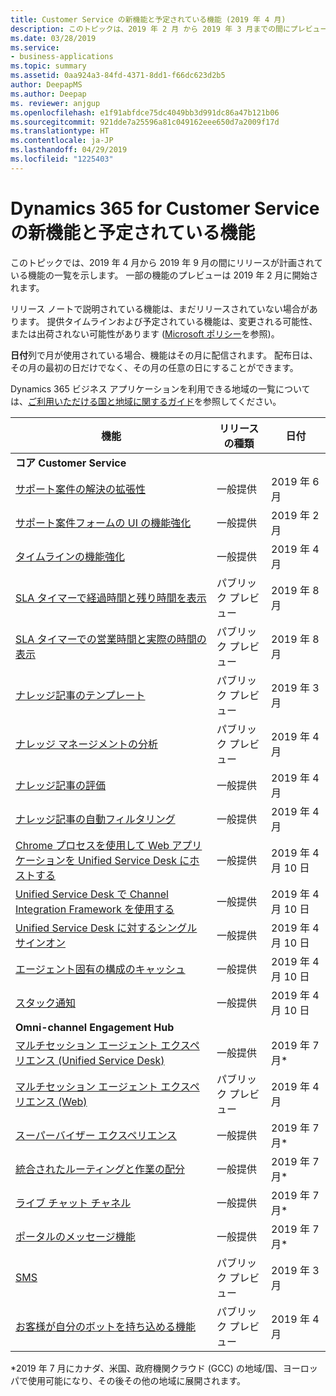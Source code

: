 ```yaml
---
title: Customer Service の新機能と予定されている機能 (2019 年 4 月)
description: このトピックは、2019 年 2 月 から 2019 年 3 月までの間にプレビューになり、2019 年 4 月から 2019 年 9 月までの間にリリース予定の機能の一覧を示します。
ms.date: 03/28/2019
ms.service:
- business-applications
ms.topic: summary
ms.assetid: 0aa924a3-84fd-4371-8dd1-f66dc623d2b5
author: DeepapMS
ms.author: Deepap
ms. reviewer: anjgup
ms.openlocfilehash: e1f91abfdce75dc4049bb3d991dc86a47b121b06
ms.sourcegitcommit: 921dde7a25596a81c049162eee650d7a2009f17d
ms.translationtype: HT
ms.contentlocale: ja-JP
ms.lasthandoff: 04/29/2019
ms.locfileid: "1225403"
---
```

#  <a name="whats-new-and-planned-for-dynamics-365-for-customer-service"></a>Dynamics 365 for Customer Service の新機能と予定されている機能 

このトピックでは、2019 年 4 月から 2019 年 9 月の間にリリースが計画されている機能の一覧を示します。 一部の機能のプレビューは 2019 年 2 月に開始されます。 

リリース ノートで説明されている機能は、まだリリースされていない場合があります。 提供タイムラインおよび予定されている機能は、変更される可能性、または出荷されない可能性があります ([Microsoft ポリシー](https://go.microsoft.com/fwlink/p/?linkid=2007332)を参照)。

**日付**列で月が使用されている場合、機能はその月に配信されます。 配布日は、その月の最初の日だけでなく、その月の任意の日にすることができます。

Dynamics 365 ビジネス アプリケーションを利用できる地域の一覧については、[ご利用いただける国と地域に関するガイド](https://aka.ms/dynamics_365_international_availability_deck)を参照してください。


| 機能                                                                          | リリースの種類         | 日付 |
|----------------------------------------------------------------------------------|----------------------|----------------------|
| **コア Customer Service**       |        |        |
| [サポート案件の解決の拡張性](dynamics365-customer-service/case-management-case-resolution-extensibility.md) | 一般提供 | 2019 年 6 月            |
| [サポート案件フォームの UI の機能強化](dynamics365-customer-service/customer-service-key-enhancements.md#case-form-ui-enhancements)      |  一般提供       |  2019 年 2 月      |
| [タイムラインの機能強化](dynamics365-customer-service/customer-service-key-enhancements.md#timeline-enhancements)    |  一般提供       |  2019 年 4 月      |
| [SLA タイマーで経過時間と残り時間を表示](dynamics365-customer-service/customer-service-key-enhancements.md#show-elapsed-and-remaining-time-on-sla-timer)    |  パブリック プレビュー       |  2019 年 8 月      |
| [SLA タイマーでの営業時間と実際の時間の表示](dynamics365-customer-service/customer-service-key-enhancements.md#show-business-and-actual-hours-on-sla-timer)   |  パブリック プレビュー       |  2019 年 8 月      |
| [ナレッジ記事のテンプレート](knowledge-management/km-templates.md)                              | パブリック プレビュー | 2019 年 3 月             |
| [ナレッジ マネージメントの分析](knowledge-management/km-analytics.md)                                    | パブリック プレビュー       | 2019 年 4 月             |
| [ナレッジ記事の評価](knowledge-management/knowledge-article-rating.md)                                | 一般提供      | 2019 年 4 月    |
| [ナレッジ記事の自動フィルタリング](knowledge-management/auto-filter-knowledge-articles.md)                                  | 一般提供       | 2019 年 4 月    |
| [Chrome プロセスを使用して Web アプリケーションを Unified Service Desk にホストする](dynamics365-customer-service/unified-service-desk/use-chrome-browser-host-web-applications.md) | 一般提供 | 2019 年 4 月 10 日 |
| [Unified Service Desk で Channel Integration Framework を使用する](dynamics365-customer-service/unified-service-desk/use-channel-integration-framework-unified-service-desk.md) | 一般提供 | 2019 年 4 月 10 日 |
| [Unified Service Desk に対するシングル サインオン](dynamics365-customer-service/unified-service-desk/Single-Sign-On-for-Unified-Service-Desk.md) | 一般提供 | 2019 年 4 月 10 日 |
| [エージェント固有の構成のキャッシュ](dynamics365-customer-service/unified-service-desk/Cache-specific-configurations-for-agents.md) | 一般提供 | 2019 年 4 月 10 日 |
| [スタック通知](dynamics365-customer-service/unified-service-desk/StackNotification.md) | 一般提供 | 2019 年 4 月 10 日 |
| **Omni-channel Engagement Hub**       |        |        |
| [マルチセッション エージェント エクスペリエンス (Unified Service Desk)](omni-channel-engagement-hub/multi-session-agent-experiences-web-usd.md) | 一般提供 | 2019 年 7 月\*           |
| [マルチセッション エージェント エクスペリエンス (Web)](omni-channel-engagement-hub/multi-session-agent-experiences-web-usd.md) | パブリック プレビュー | 2019 年 4 月           |
| [スーパーバイザー エクスペリエンス](omni-channel-engagement-hub/supervisor-experiences.md)        | 一般提供 | 2019 年 7 月\*           |
| [統合されたルーティングと作業の配分](omni-channel-engagement-hub/unified-routing-work-distribution.md)  | 一般提供 | 2019 年 7 月\*           |
| [ライブ チャット チャネル](omni-channel-engagement-hub/live-chat-channel.md)         | 一般提供 | 2019 年 7 月\*           |
| [ポータルのメッセージ機能](omni-channel-engagement-hub/portal-messaging.md)             | 一般提供 | 2019 年 7 月\*             |
| [SMS](omni-channel-engagement-hub/sms.md)                                | パブリック プレビュー       | 2019 年 3 月             |
| [お客様が自分のボットを持ち込める機能](omni-channel-engagement-hub/customer-owned-bots-omni-channel-engagement-hub.md)       | パブリック プレビュー       | 2019 年 4 月             |

\*2019 年 7 月にカナダ、米国、政府機関クラウド (GCC) の地域/国、ヨーロッパで使用可能になり、その後その他の地域に展開されます。

